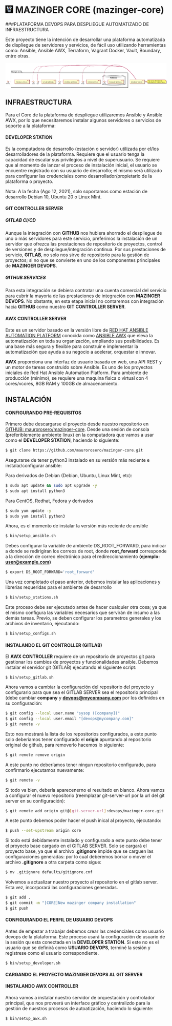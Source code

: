 # ![image](images/mazinger-black-24x24.jpg) MAZINGER CORE (mazinger-core)
###PLATAFORMA DEVOPS PARA DESPLIEGUE AUTOMATIZADO DE INFRAESTRUCTURA

Este proyecto tiene la intención de desarrollar una plataforma automatizada de displiegue de servidores y servicios, de fácil uso utilizando herramientas como: Ansible, Ansible AWX, Terraform, Vagrant Docker, Vault, Boundary, entre otras.

![image](images/mazinger-components.png)

## INFRAESTRUCTURA

Para el Core de la plataforma de despliegue utilizaremos Ansible y Ansible AWX, por lo que necesitaremos instalar algunos servidores o servicios de soporte a la plataforma:

#### DEVELOPER STATION
Es la computadora de desarrollo (estación o servidor) utilizada por el/los desarrolladores de la plataforma. Requiere que el usuario tenga la capacidad de escalar sus privilegios a nivel de superusuario.  Se requiere que al momento de lanzar el proceso de instalación inicial, el usuario se encuentre registrado con su usuario de desarrollo; el mismo será utilizado para configurar las credenciales como desarrollador/propietario de la plataforma o proyecto.

Nota: A la fecha (Ago 12, 2021), solo soportamos como estación de desarrollo Debian 10, Ubuntu 20 o Linux Mint.

#### GIT CONTROLLER SERVER
##### GITLAB CI/CD
Aunque la integración con **GITHUB** nos hubiera ahorrado el despliegue de uno o más servidores para este servicio, preferimos la instalación de un servidor que ofrezca las prestaciones de repositorio de proyectos, control de versiones y de despliegue/integración continua.  Por sus prestaciones de servicio, **GITLAB**, no solo nos sirve de repositorio para la gestión de proyectos; si no que se convierte en uno de los componentes principales de **MAZINGER DEVOPS**.

##### GITHUB SERVICES
Para esta integración se debiera contratar una cuenta comercial del servicio para cubrir la mayoría de las prestaciones de integración con **MAZINGER DEVOPS**. No obstante, en esta etapa inicial no contaremos con integración hacia **GITHUB** como nuestro **GIT CONTROLLER SERVER**.

#### AWX CONTROLLER SERVER
Este es un servidor basado en la versión libre de [RED HAT ANSIBLE AUTOMATION PLATFORM](https://www.ansible.com/products/automation-platform) conocida como [ANSIBLE AWX](https://github.com/ansible/awx) que eleva la automatización en toda su organización, ampliando sus posibilidades. Es una base más segura y flexible para construir e implementar la automatización que ayuda a su negocio a acelerar, orquestar e innovar.  

**AWX** proporciona una interfaz de usuario basada en web, una API REST y un motor de tareas construido sobre Ansible. Es uno de los proyectos iniciales de Red Hat Ansible Automation Platform. Para ambiente de producción (minimo), se requiere una maquina física o virtual con 4 cores/vcores, 8GB RAM y 100GB de almacenamiento.

## INSTALACIÓN

#### CONFIGURANDO PRE-REQUISITOS
Primero debe descargarse el proyecto desde nuestro repositorio en [GITHUB: maurorosero/mazinger-core](https://github.com/maurorosero/mazinger-core). Desde una sesión de consola (preferiblemente ambiente linux) en la computadora que vamos a usar como el **DEVELOPER STATION**, haciendo lo siguiente:

```bash
$ git clone https://github.com/maurorosero/mazinger-core.git
```
Asegurarse de tener python3 instalado en su versión más reciente e instalar/configurar ansible:

Para derivados de Debian (Debian, Ubuntu, Linux Mint, etc):
```bash
$ sudo apt update && sudo apt upgrade -y
$ sudo apt install python3
```
Para CentOS, Redhat, Fedora y derivados
```bash
$ sudo yum update -y
$ sudo yum install python3
```
Ahora, es el momento de instalar la versión más reciente de ansible
```bash
$ bin/setup_ansible.sh
```
Debes configurar la variable de ambiente DS_ROOT_FORWARD, para indicar a donde se redirigiran los correos de root, donde **root_forward** corresponde a la dirección de correo electrónico para el redireccionamiento **(ejemplo: user@example.com)**
```bash
$ export DS_ROOT_FORWARD='root_forward'
```
Una vez completado el paso anterior, debemos instalar las aplicaciones y librerias requeridas para el ambiente de desarrollo
```bash
$ bin/setup_stations.sh
```
Este proceso debe ser ejecutado antes de hacer cualquier otra cosa; ya que el mismo configura las variables necesarios que servirán de insumo a las demás tareas. Previo, se deben configurar los parametros generales y los archivos de inventario, ejecutando:
```bash
$ bin/setup_configs.sh
```
#### INSTALANDO EL GIT CONTROLLER (GITLAB)
El **AWX CONTROLLER** requiere de un repositorio de proyectos git para gestionar los cambios de proyectos y funcionalidades ansible. Debemos instalar el servidor git (GITLAB) ejecutando el siguiente script:
```
$ bin/setup_gitlab.sh
```
Ahora vamos a cambiar la configuración del repositorio del proyecto y configurarlo para que sea el GITLAB SERVER sea el repositorio principal (debe cambiar **company** y **devops@mycompany.com** por los definidos en su configuración:
```bash
$ git config --local user.name "sysop ([company])"
$ git config --local user.email "[devops@mycompany.com]"
$ git remote -v
```
Esto nos mostrará la lista de los repositorios configurados, a este punto solo deberíamos tener configurado el **origin** apuntando al repositorio original de github, para removerlo hacemos lo siguiente:
```bash
$ git remote remove origin
```
A este punto no deberíamos tener ningun repositorio configurado, para confirmarlo ejecutamos nuevamente:
```bash
$ git remote -v
```
Si todo va bien, debería aparecenerno el resultado en blanco. Ahora vamos a configurar el nuevo repositorio (reemplazar git-server-url por la url del git server en su configuración):
```bash
$ git remote add origin git@[git-server-url]:devops/mazinger-core.git
```
A este punto debemos poder hacer el push inical al proyecto, ejecutando:
```bash
$ push --set-upstream origin core
```
Si todo está debidamente instalado y configurado a este punto debe tener el proyecto base cargado en el GITLAB SERVER. Solo se cargará el proyecto base, ya que el archivo **.gitignore** impide que se carguen las configuraciones generadas: por lo cual deberemos borrar o mover el archivo **.gitignore** a otra carpeta como sigue:
```bash
$ mv .gitignore defaults/gitignore.cnf
```
Volvemos a actualizar nuestro proyecto al repositorio en el gitlab server.  Esta vez, incorporará las configuraciones generadas.
```bash 
$ git add .
$ git commit -m "[CORE]New mazinger company installation"
$ git push
```
#### CONFIGURANDO EL PERFIL DE USUARIO DEVOPS
Antes de empezar a trabajar debemos crear las credenciales como usuario devops de la plataforma. Este proceso usará la configuración de usuario de la sesión qu esta conectada en la **DEVELOPER STATION**.  Si este no es el usuario que se definirá como **USUARIO DEVOPS**, terminé la sesión y registrese como el usuario correspondiente.
```
$ bin/setup_developer.sh
```
#### CARGANDO EL PROYECTO MAZINGER DEVOPS AL GIT SERVER

#### INSTALANDO AWX CONTROLLER
Ahora vamos a instalar nuestro servidor de orquestación y controlador principal, que nos proveerá un interface gráfico y centralizdo para la gestión de nuestros procesos de autoatización, haciendo lo siguiente:
```bash
$ bin/setup_awx.sh
```
